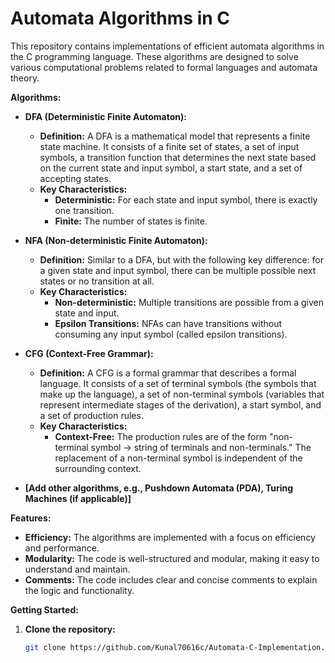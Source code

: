 # Automata Algorithms in C

This repository contains implementations of efficient automata algorithms in the C programming language. These algorithms are designed to solve various computational problems related to formal languages and automata theory.

**Algorithms:**

* **DFA (Deterministic Finite Automaton):**
    * **Definition:** A DFA is a mathematical model that represents a finite state machine. It consists of a finite set of states, a set of input symbols, a transition function that determines the next state based on the current state and input symbol, a start state, and a set of accepting states. 
    * **Key Characteristics:**
        - **Deterministic:** For each state and input symbol, there is exactly one transition.
        - **Finite:** The number of states is finite.

* **NFA (Non-deterministic Finite Automaton):**
    * **Definition:** Similar to a DFA, but with the following key difference: for a given state and input symbol, there can be multiple possible next states or no transition at all.
    * **Key Characteristics:**
        - **Non-deterministic:** Multiple transitions are possible from a given state and input.
        - **Epsilon Transitions:** NFAs can have transitions without consuming any input symbol (called epsilon transitions).

* **CFG (Context-Free Grammar):**
    * **Definition:** A CFG is a formal grammar that describes a formal language. It consists of a set of terminal symbols (the symbols that make up the language), a set of non-terminal symbols (variables that represent intermediate stages of the derivation), a start symbol, and a set of production rules.
    * **Key Characteristics:**
        - **Context-Free:** The production rules are of the form "non-terminal symbol → string of terminals and non-terminals." The replacement of a non-terminal symbol is independent of the surrounding context.

* **[Add other algorithms, e.g., Pushdown Automata (PDA), Turing Machines (if applicable)]**

**Features:**

* **Efficiency:** The algorithms are implemented with a focus on efficiency and performance.
* **Modularity:** The code is well-structured and modular, making it easy to understand and maintain.
* **Comments:** The code includes clear and concise comments to explain the logic and functionality.

**Getting Started:**

1. **Clone the repository:**
   ```bash
   git clone https://github.com/Kunal70616c/Automata-C-Implementation.git
